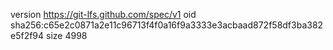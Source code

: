 version https://git-lfs.github.com/spec/v1
oid sha256:c65e2c0871a2e11c96713f4f0a16f9a3333e3acbaad872f58df3ba382e5f2f94
size 4998

